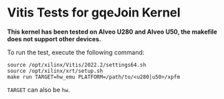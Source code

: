 # Vitis Tests for gqeJoin Kernel

**This kernel has been tested on Alveo U280 and Alveo U50, the makefile does not support other devices.**

To run the test, execute the following command:

```
source /opt/xilinx/Vitis/2022.2/settings64.sh
source /opt/xilinx/xrt/setup.sh
make run TARGET=hw_emu PLATFORM=/path/to/<u280|u50>/xpfm
```

`TARGET` can also be `hw`.
